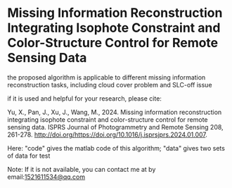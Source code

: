 # Missing Information Reconstruction Integrating Isophote Constraint and Color-Structure Control for Remote Sensing Data



the proposed algorithm is applicable to different missing information reconstruction tasks, including cloud cover problem and SLC-off issue

if it is used and helpful for your research, please cite:

Yu, X., Pan, J., Xu, J., Wang, M., 2024. Missing information reconstruction integrating isophote constraint and color-structure control for remote sensing data. ISPRS Journal of Photogrammetry and Remote Sensing 208, 261-278. http://doi.org/https://doi.org/10.1016/j.isprsjprs.2024.01.007.


Here: "code" gives the matlab code of this algorithm; "data" gives two sets of data for test

Note: If it is not available, you can contact me at by email:1521611534@qq.com
